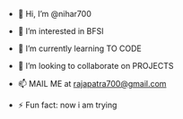 - 👋 Hi, I’m @nihar700
- 👀 I’m interested in BFSI
- 🌱 I’m currently learning TO CODE
- 💞️ I’m looking to collaborate on PROJECTS
- 📫 MAIL ME at rajapatra700@gmail.com

- ⚡ Fun fact: now i am trying


<!---
nihar700/nihar700 is a ✨ special ✨ repository because its `README.md` (this file) appears on your GitHub profile.
You can click the Preview link to take a look at your changes.
--->
